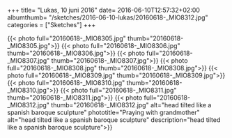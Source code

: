 +++
title= "Lukas, 10 juni 2016"
date= 2016-06-10T12:57:32+02:00
albumthumb= "/sketches/2016-06-10-lukas/20160618-_MIO8312.jpg"
categories = ["Sketches"]
+++

{{< photo full="20160618-_MIO8305.jpg" thumb="20160618-_MIO8305.jpg">}}
{{< photo full="20160618-_MIO8306.jpg" thumb="20160618-_MIO8306.jpg">}}
{{< photo full="20160618-_MIO8307.jpg" thumb="20160618-_MIO8307.jpg">}}
{{< photo full="20160618-_MIO8308.jpg" thumb="20160618-_MIO8308.jpg">}}
{{< photo full="20160618-_MIO8309.jpg" thumb="20160618-_MIO8309.jpg">}}
{{< photo full="20160618-_MIO8310.jpg" thumb="20160618-_MIO8310.jpg">}}
{{< photo full="20160618-_MIO8311.jpg" thumb="20160618-_MIO8311.jpg">}}
{{< photo full="20160618-_MIO8312.jpg" thumb="20160618-_MIO8312.jpg" alt="head tilted like a spanish baroque sculpture" phototitle="Praying with grandmother" alt="head tilted like a spanish baroque sculpture" description="head tilted like a spanish baroque sculpture">}}